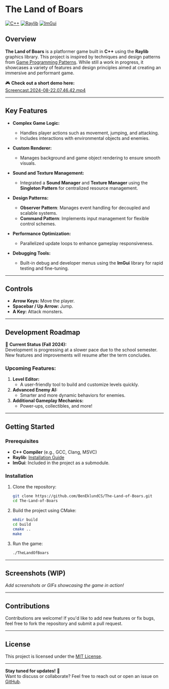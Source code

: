 # The Land of Boars

[![C++](https://img.shields.io/badge/C++-00599C?style=for-the-badge&logo=cplusplus&logoColor=white)](https://cplusplus.com/) 
[![Raylib](https://img.shields.io/badge/Raylib-FA8B00?style=for-the-badge&logo=raylib&logoColor=white)](https://www.raylib.com/) 
[![ImGui](https://img.shields.io/badge/ImGui-009DFF?style=for-the-badge&logo=imgui&logoColor=white)](https://github.com/ocornut/imgui) 

## Overview
**The Land of Boars** is a platformer game built in **C++** using the **Raylib** graphics library. This project is inspired by techniques and design patterns from [Game Programming Patterns](https://gameprogrammingpatterns.com/). While still a work in progress, it showcases a variety of features and design principles aimed at creating an immersive and performant game.

🎮 **Check out a short demo here:**  
[Screencast.2024-08-22.07.46.42.mp4](https://github.com/user-attachments/assets/737d2435-87ed-494a-a426-5baf77388992)

---

## Key Features
- **Complex Game Logic:**
  - Handles player actions such as movement, jumping, and attacking.
  - Includes interactions with environmental objects and enemies.

- **Custom Renderer:**
  - Manages background and game object rendering to ensure smooth visuals.

- **Sound and Texture Management:**
  - Integrated a **Sound Manager** and **Texture Manager** using the **Singleton Pattern** for centralized resource management.

- **Design Patterns:**
  - **Observer Pattern**: Manages event handling for decoupled and scalable systems.
  - **Command Pattern**: Implements input management for flexible control schemes.

- **Performance Optimization:**
  - Parallelized update loops to enhance gameplay responsiveness.

- **Debugging Tools:**
  - Built-in debug and developer menus using the **ImGui** library for rapid testing and fine-tuning.

---

## Controls
- **Arrow Keys:** Move the player.
- **Spacebar / Up Arrow:** Jump.
- **A Key:** Attack monsters.

---

## Development Roadmap
📆 **Current Status (Fall 2024):**  
Development is progressing at a slower pace due to the school semester. New features and improvements will resume after the term concludes.

### Upcoming Features:
1. **Level Editor:**
   - A user-friendly tool to build and customize levels quickly.
2. **Advanced Enemy AI:**
   - Smarter and more dynamic behaviors for enemies.
3. **Additional Gameplay Mechanics:**
   - Power-ups, collectibles, and more!

---

## Getting Started

### Prerequisites
- **C++ Compiler** (e.g., GCC, Clang, MSVC)
- **Raylib**: [Installation Guide](https://github.com/raysan5/raylib#installation)
- **ImGui**: Included in the project as a submodule.

### Installation
1. Clone the repository:
    ```bash
    git clone https://github.com/BenEklundCS/The-Land-of-Boars.git
    cd The-Land-of-Boars
    ```

2. Build the project using CMake:
    ```bash
    mkdir build
    cd build
    cmake ..
    make
    ```

3. Run the game:
    ```bash
    ./TheLandOfBoars
    ```

---

## Screenshots (WIP)
*Add screenshots or GIFs showcasing the game in action!*

---

## Contributions
Contributions are welcome! If you'd like to add new features or fix bugs, feel free to fork the repository and submit a pull request.

---

## License
This project is licensed under the [MIT License](LICENSE).

---

**Stay tuned for updates!** 🚀  
Want to discuss or collaborate? Feel free to reach out or open an issue on [GitHub](https://github.com/BenEklundCS/The-Land-of-Boars/issues).

